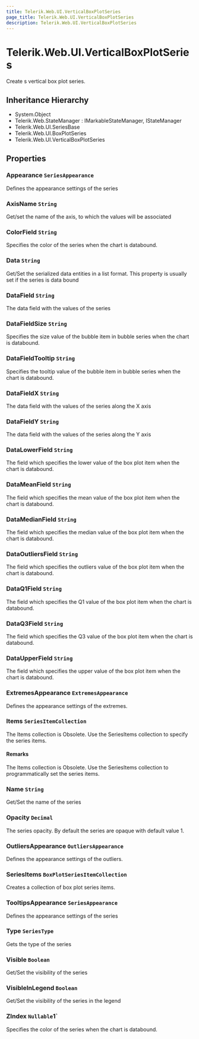 ```yaml
---
title: Telerik.Web.UI.VerticalBoxPlotSeries
page_title: Telerik.Web.UI.VerticalBoxPlotSeries
description: Telerik.Web.UI.VerticalBoxPlotSeries
---
```


# Telerik.Web.UI.VerticalBoxPlotSeries

Create s vertical box plot series.

## Inheritance Hierarchy

* System.Object
* Telerik.Web.StateManager : IMarkableStateManager, IStateManager
* Telerik.Web.UI.SeriesBase
* Telerik.Web.UI.BoxPlotSeries
* Telerik.Web.UI.VerticalBoxPlotSeries

## Properties

###  Appearance `SeriesAppearance`

Defines the appearance settings of the series

###  AxisName `String`

Get/set the name of the axis, to which the values will be associated

###  ColorField `String`

Specifies the color of the series when the chart is databound.

###  Data `String`

Get/Set the serialized data entities in a list format. This property is usually set if the series is data bound

###  DataField `String`

The data field with the values of the series

###  DataFieldSize `String`

Specifies the size value of the bubble item in bubble series when the chart is databound.

###  DataFieldTooltip `String`

Specifies the tooltip value of the bubble item in bubble series when the chart is databound.

###  DataFieldX `String`

The data field with the values of the series along the X axis

###  DataFieldY `String`

The data field with the values of the series along the Y axis

###  DataLowerField `String`

The field which specifies the lower value of the box plot item when the chart is databound.

###  DataMeanField `String`

The field which specifies the mean value of the box plot item when the chart is databound.

###  DataMedianField `String`

The field which specifies the median value of the box plot item when the chart is databound.

###  DataOutliersField `String`

The field which specifies the outliers value of the box plot item when the chart is databound.

###  DataQ1Field `String`

The field which specifies the Q1 value of the box plot item when the chart is databound.

###  DataQ3Field `String`

The field which specifies the Q3 value of the box plot item when the chart is databound.

###  DataUpperField `String`

The field which specifies the upper value of the box plot item when the chart is databound.

###  ExtremesAppearance `ExtremesAppearance`

Defines the appearance settings of the extremes.

###  Items `SeriesItemCollection`

The Items collection is Obsolete. Use the SeriesItems collection to specify the series items.

#### Remarks
The Items collection is Obsolete. Use the SeriesItems collection to programmatically set the series items.

###  Name `String`

Get/Set the name of the series

###  Opacity `Decimal`

The series opacity. By default the series are opaque with default value 1.

###  OutliersAppearance `OutliersAppearance`

Defines the appearance settings of the outliers.

###  SeriesItems `BoxPlotSeriesItemCollection`

Creates a collection of box plot series items.

###  TooltipsAppearance `SeriesAppearance`

Defines the appearance settings of the series

###  Type `SeriesType`

Gets the type of the series

###  Visible `Boolean`

Get/Set the visibility of the series

###  VisibleInLegend `Boolean`

Get/Set the visibility of the series in the legend

###  ZIndex `Nullable`1`

Specifies the color of the series when the chart is databound.

